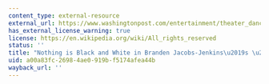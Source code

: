 ```yaml
---
content_type: external-resource
external_url: https://www.washingtonpost.com/entertainment/theater_dance/nothing-is-black-and-white-in-branden-jacobs-jenkinss-an-octoroon/2016/06/06/572380b2-2be4-11e6-9de3-6e6e7a14000c_story.html?utm_term=.06360ea4a45e
has_external_license_warning: true
license: https://en.wikipedia.org/wiki/All_rights_reserved
status: ''
title: "Nothing is Black and White in Branden Jacobs-Jenkins\u2019s \u2018An Octoroon\u2019"
uid: a00a83fc-2698-4ae0-919b-f5174afea44b
wayback_url: ''
---
```

